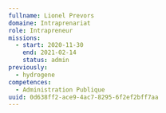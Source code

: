 ```yaml
---
fullname: Lionel Prevors
domaine: Intraprenariat
role: Intrapreneur
missions:
  - start: 2020-11-30
    end: 2021-02-14
    status: admin
previously:
  - hydrogene
competences:
  - Administration Publique
uuid: 0d638ff2-ace9-4ac7-8295-6f2ef2bff7aa
---
```

